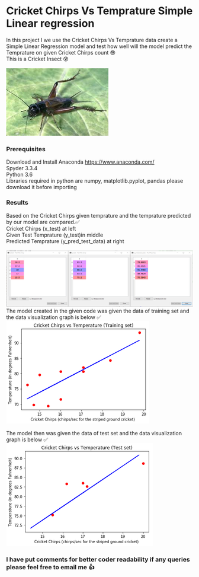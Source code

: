 # Cricket Chirps Vs Temprature Simple Linear regression

In this project I we use the Cricket Chirps Vs Temprature data create a Simple Linear Regression model and test how well will the model predict the Temprature on given Cricket Chirps count :sunglasses: <br>
This is a Cricket Insect :cold_sweat: <br> <br>
![](Cricket.jpg)


### Prerequisites

Download and Install Anaconda https://www.anaconda.com/<br>
Spyder 3.3.4 <br>
Python 3.6<br>
Libraries required in python are numpy, matplotlib.pyplot, pandas please download it before importing

### Results 

Based on the Cricket Chirps given temprature  and the temprature predicted by our model are compared.:white_check_mark:<br>
Cricket Chirps (x_test) at left <br>
Given Test Temprature (y_test)in middle <br>
Predicted Temprature  (y_pred_test_data) at right <br> <br>
![](Actual_Vs_Predicted.PNG)
The model created in the given code was given the data of training set and the data visualization graph is below :white_check_mark:
![](Trainingset.png)

The model then  was given the data of test set and the data visualization graph is below :white_check_mark:
![](Testset.png)

### I have put comments for better coder readability if any queries please feel free to email me :thumbsup:
